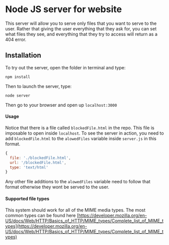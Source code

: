 # Node JS server for website

This server will allow you to serve only files that you want to serve to the user. Rather that giving the user everything that they ask for, you can set what files they see, and everything that they try to access will return as a 404 error.

## Installation

To try out the server, open the folder in terminal and type:
```
npm install
```
Then to launch the server, type:
```
node server
```
Then go to your browser and open up `localhost:3000`

#### Usage

Notice that there is a file called `blockedFile.html` in the repo. This file is imposable to open inside `localhost`. To see the server in action, you need to add `blockedFile.html` to the `alowedFiles` variable inside `server.js` in this format.
```js
{
  file: './blockedFile.html',
  url: '/blockedFile.html',
  type: 'text/html'
}
```

Any other file additions to the `alowedFiles` variable need to follow that format otherwise they wont be served to the user.

#### Supported file types

This system should work for all of the MIME media types. The most common types can be found here [https://developer.mozilla.org/en-US/docs/Web/HTTP/Basics_of_HTTP/MIME_types/Complete_list_of_MIME_types](https://developer.mozilla.org/en-US/docs/Web/HTTP/Basics_of_HTTP/MIME_types/Complete_list_of_MIME_types)